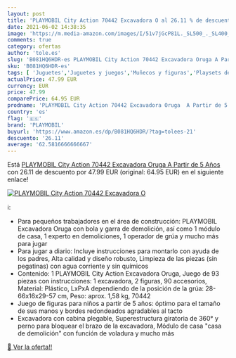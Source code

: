 ```yaml
---
layout: post
title: 'PLAYMOBIL City Action 70442 Excavadora O al 26.11 % de descuento'
date: 2021-06-02 14:38:35
image: 'https://m.media-amazon.com/images/I/51v7jGcP81L._SL500_._SL400_.jpg'
comments: true
category: ofertas
author: 'tole.es'
slug: 'B081HQ6HDR-es PLAYMOBIL City Action 70442 Excavadora Oruga A Partir de 5...'
sku: 'B081HQ6HDR-es'
tags: [ 'Juguetes','Juguetes y juegos','Muñecos y figuras','Playsets de figuras de juguete para niños','playmobil', ]
actualPrice: 47.99 EUR
currency: EUR
price: 47.99
comparePrice: 64.95 EUR
prodname: 'PLAYMOBIL City Action 70442 Excavadora Oruga  A Partir de 5 Años'
country: 'es'
flag: '🇪🇸'
brand: 'PLAYMOBIL'
buyurl: 'https://www.amazon.es/dp/B081HQ6HDR/?tag=tolees-21'
descuento: '26.11'
average: '62.5816666666667'
---
```


Está [PLAYMOBIL City Action 70442 Excavadora Oruga  A Partir de 5 Años](https://www.amazon.es/dp/B081HQ6HDR/?tag=tolees-21) con 26.11 de descuento por 47.99 EUR (original: 64.95 EUR) en el siguiente enlace!

[![PLAYMOBIL City Action 70442 Excavadora O](https://m.media-amazon.com/images/I/51v7jGcP81L._SL500_._SL400_.jpg)](https://www.amazon.es/dp/B081HQ6HDR/?tag=tolees-21)

ℹ️:

- Para pequeños trabajadores en el área de construcción: PLAYMOBIL Excavadora Oruga con bola y garra de demolición, así como 1 módulo de casa, 1 experto en demoliciones, 1 operador de grúa y mucho más para jugar
- Para jugar a diario: Incluye instrucciones para montarlo con ayuda de los padres, Alta calidad y diseño robusto, Limpieza de las piezas (sin pegatinas) con agua corriente y sin químicos
- Contenido: 1 PLAYMOBIL City Action Excavadora Oruga, Juego de 93 piezas con instrucciones: 1 excavadora, 2 figuras, 90 accesorios, Material: Plástico, LxPxA dependiendo de la posición de la grúa: 28-66x16x29-57 cm, Peso: aprox. 1,58 kg, 70442
- Juego de figuras para niños a partir de 5 años: óptimo para el tamaño de sus manos y bordes redondeados agradables al tacto
- Excavadora con cabina plegable, Superestructura giratoria de 360° y perno para bloquear el brazo de la excavadora, Módulo de casa "casa de demolición" con función de voladura y mucho más

[🛒 Ver la oferta!!](https://www.amazon.es/dp/B081HQ6HDR/?tag=tolees-21)
